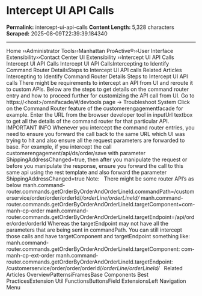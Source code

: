 # Intercept UI API Calls

**Permalink:** intercept-ui-api-calls
**Content Length:** 5,328 characters
**Scraped:** 2025-08-09T22:39:39.184340

---

Home &rsaquo;&rsaquo;Administrator Tools&rsaquo;&rsaquo;Manhattan ProActive®&rsaquo;&rsaquo;User Interface Extensibility&rsaquo;&rsaquo;Contact Center UI Extensibility ››Intercept UI API Calls Intercept UI API Calls Intercept UI API CallsIntercepting to Identify Command Router DetailsSteps to Intercept UI API calls Related Articles Intercepting to Identify Command Router Details Steps to Intercept UI API calls There might be requirements to intercept an API from UI and reroute it to custom APIs. Below are the steps to get details on the command router entry and how to proceed further for customizing the API call from UI. Go to https://&lt;host&gt;/omnifacade/#/devtools page &rarr; Troubleshoot System Click on the Command Router feature of the customerengagementfacade for example. Enter the URL from the browser developer tool in inputUrl textbox to get all the details of the command router for that particular API. IMPORTANT INFO Whenever you intercept the command router entries, you need to ensure you forward the call back to the same URL which UI was trying to hit and also ensure all the request parameters are forwarded to base. For example, if you intercept the call customerengagement/api/ds/order/save with parameter ShippingAddressChanged=true,&nbsp;then after you manipulate the request or before you manipulate the response, ensure you forward the call to this same api using the rest template and also forward the parameter ShippingAddressChanged=true Note: &nbsp; There might be some router API&rsquo;s as below manh.command-router.commands.getOrderByOrderAndOrderLineId.commandPath=/customerservice/order/order/orderId/*/orderLine/orderLineId/* manh.command-router.commands.getOrderByOrderAndOrderLineId.targetComponent=com-manh-cp-order manh.command-router.commands.getOrderByOrderAndOrderLineId.targetEndpoint=/api/order/order/orderId Whereas the targetEndpoint may not have all the parameters that are being sent in commandPath. You can still intercept those calls and have targetComponent and targetEndpoint something like: manh.command-router.commands.getOrderByOrderAndOrderLineId.targetComponent: com-manh-cp-ext-order manh.command-router.commands.getOrderByOrderAndOrderLineId.targetEndpoint: /customerservice/order/order/orderId/*/orderLine/orderLineId/* &nbsp; Related Articles OverviewPatternsiFramesBase Components Best PracticesExtension Util FunctionsButtonsField ExtensionsLeft Navigation Menu